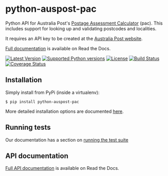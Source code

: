 # python-auspost-pac

Python API for Australia Post's [Postage Assessment
Calculator](https://developers.auspost.com.au/apis/pac/getting-started) (pac).
This includes support for looking up and validating postcodes and localities.

It requires an API key to be created at the [Australia Post website](https://developers.auspost.com.au/apis/pacpcs-registration).

[Full documentation](http://python-auspost-pac.readthedocs.org/en/latest/) is available on Read the Docs.

[![Latest Version](https://pypip.in/version/python-auspost-pac/badge.svg?style=flat)](https://pypi.python.org/pypi/python-auspost-pac/)
[![Supported Python versions](https://pypip.in/py_versions/python-auspost-pac/badge.svg?style=flat)](https://pypi.python.org/pypi/python-auspost-pac/)
[![License](https://pypip.in/license/python-auspost-pac/badge.svg?style=flat)](https://github.com/sjkingo/python-auspost-pac/blob/master/LICENSE)
[![Build Status](https://travis-ci.org/sjkingo/python-auspost-pac.svg?branch=master)](https://travis-ci.org/sjkingo/python-auspost-pac)
[![Coverage Status](https://coveralls.io/repos/sjkingo/python-auspost-pac/badge.svg?branch=master)](https://coveralls.io/r/sjkingo/python-auspost-pac?branch=master)

## Installation

Simply install from PyPi (inside a virtualenv):

```
$ pip install python-auspost-pac
```

More detailed installation options are documented [here](http://python-auspost-pac.readthedocs.org/en/latest/installation/).

## Running tests

Our documentation has a section on [running the test suite](http://python-auspost-pac.readthedocs.org/en/latest/testing/)

## API documentation

[Full API documentation](http://python-auspost-pac.readthedocs.org/en/latest/api/) is available on Read the Docs.
